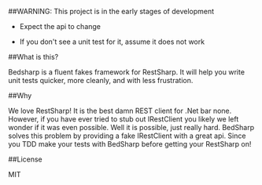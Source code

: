 ##WARNING: This project is in the early stages of development

  - Expect the api to change
  
  - If you don't see a unit test for it, assume it does not work
  
 ##What is this?
 
 Bedsharp is a fluent fakes framework for RestSharp. It will help you
 write unit tests quicker, more cleanly, and with less frustration.
 
##Why

We love RestSharp! It is the best damn REST client for .Net bar none.
However, if you have ever tried to stub out IRestClient you likely
we left wonder if it was even possible. Well it is possible, just
really hard. BedSharp solves this problem by providing a fake
IRestClient with a great api. Since you TDD make your tests with
BedSharp before getting your RestSharp on!


##License

MIT